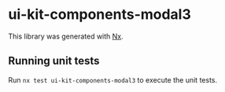 # ui-kit-components-modal3

This library was generated with [Nx](https://nx.dev).

## Running unit tests

Run `nx test ui-kit-components-modal3` to execute the unit tests.
